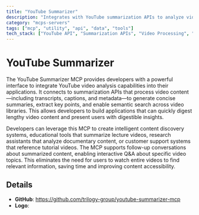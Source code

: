 ```yaml
---
title: "YouTube Summarizer"
description: "Integrates with YouTube summarization APIs to analyze videos, retrieve summaries, and enable content-based conversations."
category: "mcps-servers"
tags: ["mcp", "utility", "api", "data", "tools"]
tech_stack: ["YouTube API", "Summarization APIs", "Video Processing", "Natural Language Processing"]
---
```


# YouTube Summarizer

The YouTube Summarizer MCP provides developers with a powerful interface to integrate YouTube video analysis capabilities into their applications. It connects to summarization APIs that process video content—including transcripts, captions, and metadata—to generate concise summaries, extract key points, and enable semantic search across video libraries. This allows developers to build applications that can quickly digest lengthy video content and present users with digestible insights.

Developers can leverage this MCP to create intelligent content discovery systems, educational tools that summarize lecture videos, research assistants that analyze documentary content, or customer support systems that reference tutorial videos. The MCP supports follow-up conversations about summarized content, enabling interactive Q&A about specific video topics. This eliminates the need for users to watch entire videos to find relevant information, saving time and improving content accessibility.

## Details

- **GitHub**: https://github.com/trilogy-group/youtube-summarizer-mcp
- **Logo**: 
